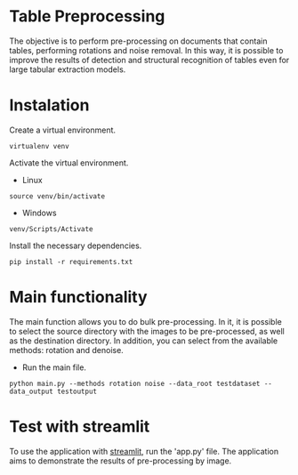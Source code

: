 # Table Preprocessing

The objective is to perform pre-processing on documents that contain tables, performing rotations and noise removal. In this way, it is possible to improve the results of detection and structural recognition of tables even for large tabular extraction models.

# Instalation

Create a virtual environment.
```
virtualenv venv
```
Activate the virtual environment.
- Linux
```
source venv/bin/activate
```
- Windows
```
venv/Scripts/Activate
```
Install the necessary dependencies.
```
pip install -r requirements.txt
```

# Main functionality
The main function allows you to do bulk pre-processing. In it, it is possible to select the source directory with the images to be pre-processed, as well as the destination directory. In addition, you can select from the available methods: rotation and denoise.

- Run the main file.
```
python main.py --methods rotation noise --data_root testdataset --data_output testoutput
```

# Test with streamlit

To use the application with [streamlit](https://streamlit.io), run the 'app.py' file. The application aims to demonstrate the results of pre-processing by image.